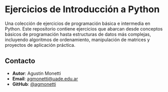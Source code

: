 # Ejercicios de Introducción a Python

Una colección de ejercicios de programación básica e intermedia en Python.
Este repositorio contiene ejercicios que abarcan desde conceptos básicos de programación hasta estructuras de datos más complejas, incluyendo algoritmos de ordenamiento, manipulación de matrices y proyectos de aplicación práctica.

## Contacto

- **Autor**: Agustin Monetti
- **Email**: agmonetti@uade.edu.ar
- **GitHub**: [@agmonetti](https://github.com/agmonetti)

